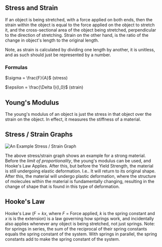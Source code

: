 
## Stress and Strain
If an object is being stretched, with a force applied on both ends, then the strain within the object is equal to the force applied on the object to stretch it, and the cross-sectional area of the object being stretched, perpendicular to the direction of stretching. Strain on the other hand, is the ratio of the change in object's length to the original length.

Note, as strain is calculated by dividing one length by another, it is unitless, and as such should just be represented by a number.

### Formulas
$\sigma = \frac{F}{A}$ (stress)

$\epsilon = \frac{\Delta l}{l_0}$ (strain)

## Young's Modulus
The young's modulus of an object is just  the stress in that object over the strain on the object. In effect, it measures the stiffness of a material.

## Stress / Strain Graphs
![An Example Stress / Strain Graph](StressStrainGraph.jpg)

The above stress/strain graph shows an example for a strong material. Before the *limit of proportionality*, the young's modulus can be used, and Hooke's Law Applies. After this, but before the Yield Strength, the material is still undergoing elastic deformation. I.e.. It will return to its original shape. After this, the material will undergo plastic deformation, where the structure of molecules within the material is fundamentally changing, resulting in the change of shape that is found in this type of deformation.

## Hooke's Law
Hooke's Law ($F = kx$, where $F$ = Force applied, $k$ is the spring constant and $x$ is is the extension) is a law governing how springs work, and incidentally also applies whenever any object is being stretched, not just springs. Note: for springs in series, the sum of the reciprocal of their spring constants equals the spring constant of the system. With springs in parallel, the spring constants add to make the spring constant of the system.

